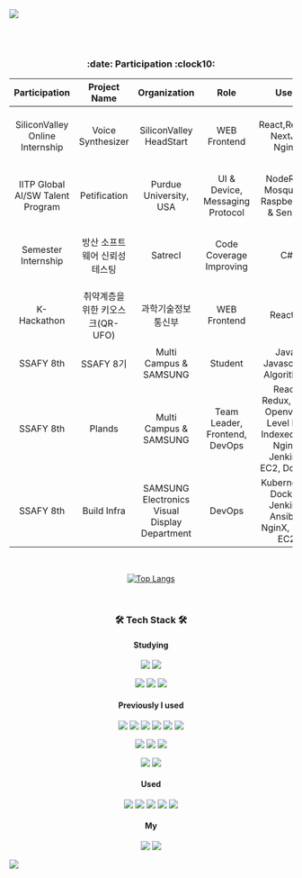 
<img src="https://capsule-render.vercel.app/api?type=rect&color=timeGradient&height=150&section=header&text=Sunghan&%20render&fontSize=90"/>

<p align="center">

<!-- ![s-ggul's github stats](https://github-readme-stats.vercel.app/api?username=s-ggul&show_icons=true&theme=react)[![Solved.ac Profile](http://mazassumnida.wtf/api/v2/generate_badge?boj=dkeya)](https://solved.ac/dkeya) -->
</p> 


<!--[![Solved.ac Profile](http://mazassumnida.wtf/api/generate_badge?boj=dkeya)](https://solved.ac/dkeya/)-->

<br />
<br />
<h3 align="center"><b> :date: Participation :clock10: </b></h3>

|Participation|Project Name|Organization|Role|Used|Period|
|:----:|:-------:|:-------:|:----:|:----:|:----:|
|SiliconValley Online Internship | Voice Synthesizer |SiliconValley HeadStart |WEB Frontend |React,Redux, NextJs, NginX|2021-07-05 ~ 2021-07-30|
|IITP Global AI/SW Talent Program | Petification|Purdue University, USA | UI & Device, Messaging Protocol|NodeRed, Mosquitto, RaspberryPi & Sensor|2021-12-31 ~ 2022-02-27|
|Semester Internship| 방산 소프트웨어 신뢰성 테스팅 | SatrecI |Code Coverage Improving|C#|2022-03-07 ~ 2022-06-24|
|K-Hackathon| 취약계층을 위한 키오스크(QR-UFO) | 과학기술정보통신부 |WEB Frontend|React.js|2022-06-17 ~ 2022-10-20|
|SSAFY 8th| SSAFY 8기 | Multi Campus & SAMSUNG |Student|Java, Javascript, Algorithms |2022-07-06 ~ ing|
|SSAFY 8th| Plands | Multi Campus & SAMSUNG |Team Leader, Frontend, DevOps|React, Redux, Y.js, Openvidu, Level DB, Indexed DB, Nginx, Jenkins, EC2, Docker |2023-01-09 ~ 2023-02-17|
|SSAFY 8th| Build Infra | SAMSUNG Electronics Visual Display Department | DevOps | Kubernetes, Docker, Jenkins, Ansible, NginX, KPS, EC2 |2023-01-09 ~ 2023-02-17|
<br />

<span align="center">

[![Top Langs](https://github-readme-stats.vercel.app/api/top-langs/?username=s-ggul)](https://github.com/s-ggul/github-readme-stats)

</span>

<br />

<h3 align="center"><b>🛠 Tech Stack 🛠</b></h3>
<h4 align="center"><b>Studying</b></h4>
<p align="center">
  <img src="https://img.shields.io/badge/Docker-2496ED?style=flat-square&logo=Docker&logoColor=white"/>
  <img src="https://img.shields.io/badge/Kubernetes-3069DD?style=flat-square&logo=Kubernetes&logoColor=white"/>
</p>
<p align="center">  
  <img src="https://img.shields.io/badge/TypeScript-1976D2?style=flat-square&logo=TypeScript&logoColor=white"/>   
  <img src="https://img.shields.io/badge/React-61DAFB?style=flat-square&logo=React&logoColor=white"/>
  <img src="https://img.shields.io/badge/Redux-764ABC?style=flat-square&logo=Redux&logoColor=white"/>
  
</p>

<p align="center">
  <!--<img src="https://img.shields.io/badge/Kotlin-227ce3?style=flat-square&logo=Kotlin&logoColor=orange"/>--> 
</p>

<h4 align="center">Previously I used</h4>
  <p align="center">
    <img src="https://img.shields.io/badge/JavaScript-F7DF1E?style=flat-square&logo=JavaScript&logoColor=white"/>
    <img src="https://img.shields.io/badge/Java-007396?style=flat-square&logo=Java&logoColor=white"/>
    <img src="https://img.shields.io/badge/C%23-3fe322?style=flat-square&logo=Csharp&logoColor=white"/>
    <img src="https://img.shields.io/badge/Python-3776AB?style=flat-square&logo=Python&logoColor=white"/>
    <img src="https://img.shields.io/badge/NGINX-009639?style=flat-square&logo=NGINX&logoColor=white"/>
    <img src="https://img.shields.io/badge/Flutter-c7cdd4?style=flat-square&logo=Flutter&logoColor=00aaff"/>
    <!--<img src="https://img.shields.io/badge/Node.js-339933?style=flat-square&logo=Node.js&logoColor=white"/>-->
  </p>

  <p align="center">
    <img src="https://img.shields.io/badge/HTML-E34F26?style=flat-square&logo=HTML&logoColor=white"/>
    <img src="https://img.shields.io/badge/CSS3-1572B6?style=flat-square&logo=CSS3&logoColor=white"/>
    <img src="https://img.shields.io/badge/Bootstrap-7952B3?style=flat-square&logo=Bootstrap&logoColor=white"/>  
  </p>

<p align="center">
  <img src="https://img.shields.io/badge/Spring-003300?style=flat-square&logo=Spring&logoColor=lightgreen"/>
  <img src="https://img.shields.io/badge/Mysql-007396?style=flat-square&logo=MySql&logoColor=white"/>
</p>

<h4 align="center">Used</h4>
  <p align="center">
    <img src="https://img.shields.io/badge/Linux-FCC624?style=flat-square&logo=Linux&logoColor=white"/>
    <img src="https://img.shields.io/badge/Ubuntu-E95420?style=flat-square&logo=Ubuntu&logoColor=white"/>
    <img src="https://img.shields.io/badge/Ocaml-000000?style=flat-square&logo=Ocaml&logoColor=yellow"/>
    <img src="https://img.shields.io/badge/C-A8B9CC?style=flat-square&logo=C&logoColor=white"/>
    <img src="https://img.shields.io/badge/C++-00599C?style=flat-square&logo=C%2B%2B&logoColor=white"/>
  </p>

  <h4 align="center"> My </h4>
    <p align="center">
    <a href="https://algo-honey.tistory.com"><img src="https://img.shields.io/badge/Tstory-FFD400?style=flat-square&logo=TVtime&logoColor=black"/></a>
    <a href="https://github.com/s-ggul/TIL"><img src="https://img.shields.io/badge/TIL-e195ed?style=flat-square&logo=Github&logoColor=black"/></a>
  </p>
  
<!--
<p align="center">
  <img src="https://github.com/s-ggul/s-ggul/raw/output/github-contribution-grid-snake.svg" alt="snake">
</p>
-->

<img src="https://capsule-render.vercel.app/api?type=rect&color=timeGradient&height=100&section=footer&%20render&fontSize=90"/>
